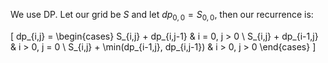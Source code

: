 We use DP. Let our grid be $S$ and let $dp_{0,0}=S_{0,0}$, then our recurrence is:

\[
dp_{i,j} = 
\begin{cases}
    S_{i,j} + dp_{i,j-1} & i = 0, j > 0 \\
    S_{i,j} + dp_{i-1,j} & i > 0, j = 0 \\
    S_{i,j} + \min(dp_{i-1,j}, dp_{i,j-1}) & i > 0, j > 0
\end{cases}
\]
